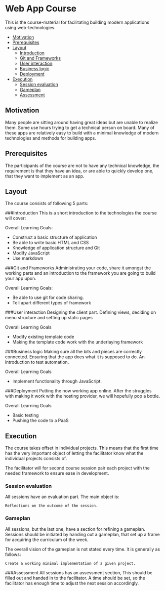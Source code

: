 Web App Course
==============
This is the course-material for facilitating building modern applications using
web-technologies

<!-- toc -->
* [Motivation](#motivation)
* [Prerequisites](#prerequisites)
* [Layout](#layout)
  * [Introduction](#introduction)
  * [Git and Frameworks](#git-and-frameworks)
  * [User interaction](#user-interaction)
  * [Business logic](#business-logic)
  * [Deployment](#deployment)
* [Execution](#execution)
  * [Session evaluation](#session-evaluation)
  * [Gameplan](#gameplan)
  * [Assessment](#assessment)

<!-- toc stop -->

Motivation
----------
Many people are sitting around having great ideas but are unable to realize them.
Some use hours trying to get a technical person on board.
Many of these apps are relatively easy to build with a minimal knowledge of
modern technologies and methods for building apps. 

Prerequisites
-------------
The participants of the course are not to have any technical knowledge, the
requirement is that they have an idea, or are able to quickly develop one, that
they want to implement as an app.

Layout
------
The course consists of following 5 parts:

###Introduction
This is a short introduction to the technologies the course will cover:

Overall Learning Goals:
* Construct a basic structure of application
* Be able to write basic HTML and CSS
* Knowledge of application structure and Git
* Modify JavaScript
* Use markdown

###Git and Frameworks
Administrating your code, share it amongst the working parts and an introduction
to the framework you are going to build your app upon.

Overall Learning Goals:
* Be able to use git for code sharing.
* Tell apart different types of framework

###User interaction
Designing the client part. Defining views, deciding on menu structure and
setting up static pages

Overall Learning Goals
* Modify existing template code
* Making the template code work with the underlaying framework 

###Business logic
Making sure all the bits and pieces are correctly connected. Ensuring that
the app does what it is supposed to do. An introduction to test automation.

Overall Learning Goals
* Implement functionality through JavaScript.

###Deployment
Putting the now working app online. After the struggles with making it work with
the hosting provider, we will hopefully pop a bottle.

Overall Learning Goals
* Basic testing
* Pushing the code to a PaaS

Execution
---------
The course takes offset in individual projects. This means that the first time
has the very important object of letting the facilitator know what the
individual projects consists of.

The facilitator will for second course session pair each project with the needed
framework to ensure ease in development.

### Session evaluation
All sessions have an evaluation part. The main object is:

	Reflections on the outcome of the session.

### Gameplan
All sessions, but the last one, have a section for refining a gameplan. Sessions
should be initiated by handing out a gameplan, that set up a frame for acquiring
the curriculum of the week.

The overall vision of the gameplan is not stated every time. It is generally as
follows:

	Create a working minimal implementation of a given project.

###Assessment
All sessions has an assessment section, This should be filled out and handed in
to the facilitator. A time should be set, so the facilitator has enough time to
adjust the next session accordingly.

